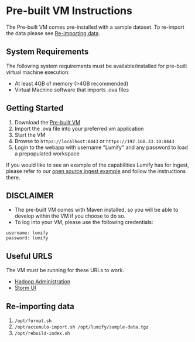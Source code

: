 # Pre-built VM Instructions

The Pre-built VM comes pre-installed with a sample dataset. To re-import the data please see [Re-importing data](#re-importing-data).

## System Requirements

The following system requirements must be available/installed for pre-built virtual machine execution:

* At least 4GB of memory (>4GB recommended)
* Virtual Machine software that imports .ova files

## Getting Started

1. Download the [Pre-built VM](http://bits.lumify.io/vm/lumify-2013-12-03.ova)
2. Import the .ova file into your preferred vm application
3. Start the VM
4. Browse to ```https://localhost:8443``` or ```https://192.168.33.10:8443```
5. Login to the webapp with username "Lumify" and any password to load a prepopulated workspace

If you would like to see an example of the capabilities Lumify has for ingest, please refer to our [open source ingest example](https://github.com/nearinfinity/lumify-twitter) and follow the instructions there.

## DISCLAIMER
* The pre-built VM comes with Maven installed, so you will be able to develop within the VM if you choose to do so.
* To log into your VM, please use the following credentials:

```
username: lumify
password: lumify
```

## Useful URLS

The VM must be running for these URLs to work.

* [Hadoop Administration](http://192.168.33.10:50070/dfshealth.jsp)
* [Storm UI](http://192.168.33.10:8081/)

## Re-importing data
1. ```/opt/format.sh```
2. ```/opt/accumulo-import.sh /opt/lumify/sample-data.tgz```
3. ```/opt/rebuild-index.sh```
